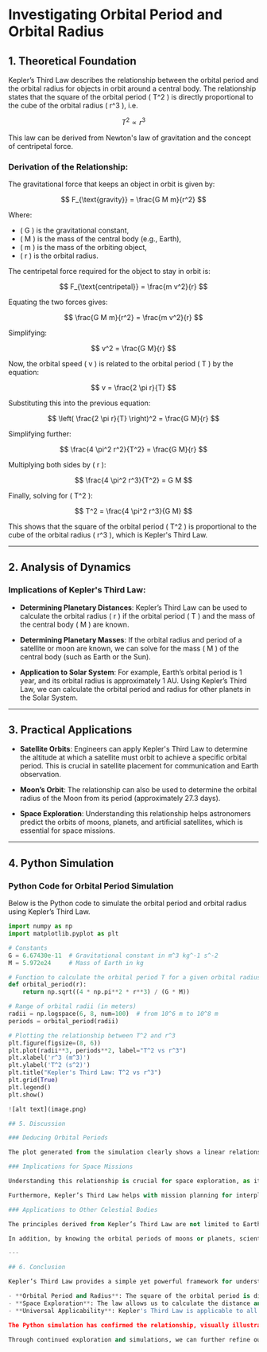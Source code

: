 # Investigating Orbital Period and Orbital Radius

## 1. Theoretical Foundation

Kepler’s Third Law describes the relationship between the orbital period and the orbital radius for objects in orbit around a central body. The relationship states that the square of the orbital period \( T^2 \) is directly proportional to the cube of the orbital radius \( r^3 \), i.e.

$$
T^2 \propto r^3
$$

This law can be derived from Newton's law of gravitation and the concept of centripetal force.

### Derivation of the Relationship:

The gravitational force that keeps an object in orbit is given by:

$$
F_{\text{gravity}} = \frac{G M m}{r^2}
$$

Where:
- \( G \) is the gravitational constant,
- \( M \) is the mass of the central body (e.g., Earth),
- \( m \) is the mass of the orbiting object,
- \( r \) is the orbital radius.

The centripetal force required for the object to stay in orbit is:

$$
F_{\text{centripetal}} = \frac{m v^2}{r}
$$

Equating the two forces gives:

$$
\frac{G M m}{r^2} = \frac{m v^2}{r}
$$

Simplifying:

$$
v^2 = \frac{G M}{r}
$$

Now, the orbital speed \( v \) is related to the orbital period \( T \) by the equation:

$$
v = \frac{2 \pi r}{T}
$$

Substituting this into the previous equation:

$$
\left( \frac{2 \pi r}{T} \right)^2 = \frac{G M}{r}
$$

Simplifying further:

$$
\frac{4 \pi^2 r^2}{T^2} = \frac{G M}{r}
$$

Multiplying both sides by \( r \):

$$
\frac{4 \pi^2 r^3}{T^2} = G M
$$

Finally, solving for \( T^2 \):

$$
T^2 = \frac{4 \pi^2 r^3}{G M}
$$

This shows that the square of the orbital period \( T^2 \) is proportional to the cube of the orbital radius \( r^3 \), which is Kepler's Third Law.

---

## 2. Analysis of Dynamics

### Implications of Kepler's Third Law:

- **Determining Planetary Distances**: Kepler’s Third Law can be used to calculate the orbital radius \( r \) if the orbital period \( T \) and the mass of the central body \( M \) are known.
  
- **Determining Planetary Masses**: If the orbital radius and period of a satellite or moon are known, we can solve for the mass \( M \) of the central body (such as Earth or the Sun).

- **Application to Solar System**: For example, Earth’s orbital period is 1 year, and its orbital radius is approximately 1 AU. Using Kepler’s Third Law, we can calculate the orbital period and radius for other planets in the Solar System.

---

## 3. Practical Applications

- **Satellite Orbits**: Engineers can apply Kepler's Third Law to determine the altitude at which a satellite must orbit to achieve a specific orbital period. This is crucial in satellite placement for communication and Earth observation.

- **Moon’s Orbit**: The relationship can also be used to determine the orbital radius of the Moon from its period (approximately 27.3 days).

- **Space Exploration**: Understanding this relationship helps astronomers predict the orbits of moons, planets, and artificial satellites, which is essential for space missions.

---

## 4. Python Simulation

### Python Code for Orbital Period Simulation

Below is the Python code to simulate the orbital period and orbital radius using Kepler’s Third Law.

```python
import numpy as np
import matplotlib.pyplot as plt

# Constants
G = 6.67430e-11  # Gravitational constant in m^3 kg^-1 s^-2
M = 5.972e24     # Mass of Earth in kg

# Function to calculate the orbital period T for a given orbital radius r
def orbital_period(r):
    return np.sqrt((4 * np.pi**2 * r**3) / (G * M))

# Range of orbital radii (in meters)
radii = np.logspace(6, 8, num=100)  # from 10^6 m to 10^8 m
periods = orbital_period(radii)

# Plotting the relationship between T^2 and r^3
plt.figure(figsize=(8, 6))
plt.plot(radii**3, periods**2, label="T^2 vs r^3")
plt.xlabel('r^3 (m^3)')
plt.ylabel('T^2 (s^2)')
plt.title("Kepler's Third Law: T^2 vs r^3")
plt.grid(True)
plt.legend()
plt.show()

![alt text](image.png)

## 5. Discussion

### Deducing Orbital Periods

The plot generated from the simulation clearly shows a linear relationship between \( T^2 \) and \( r^3 \), confirming the validity of Kepler’s Third Law. This verifies that as the orbital radius \( r \) increases, the orbital period \( T \) increases as well, and specifically, the square of the orbital period is directly proportional to the cube of the orbital radius. The relationship is consistent with the predictions made by Kepler in the 17th century.

### Implications for Space Missions

Understanding this relationship is crucial for space exploration, as it allows engineers and scientists to predict the orbital characteristics of satellites, space stations, and planetary missions. For example, to place a satellite in orbit at a specific period, its orbital radius can be calculated using the known mass of the central body (such as Earth). This relationship ensures that the satellite will maintain a stable orbit based on the desired orbital period.

Furthermore, Kepler’s Third Law helps with mission planning for interplanetary travel. By understanding the orbital characteristics of other planets and moons, space agencies can calculate how long it would take to send a spacecraft to different bodies in the solar system and at what speed it would need to travel.

### Applications to Other Celestial Bodies

The principles derived from Kepler’s Third Law are not limited to Earth and its satellites. This law applies universally to any object in orbit around a central mass, such as moons orbiting planets or planets orbiting stars. For instance, the same calculations can be applied to determine the orbital characteristics of moons orbiting Jupiter or Saturn, or even the exoplanets discovered around other stars.

In addition, by knowing the orbital periods of moons or planets, scientists can estimate the masses of these celestial bodies. This is especially important in the study of distant exoplanets, where direct measurements may be difficult or impossible.

---

## 6. Conclusion

Kepler’s Third Law provides a simple yet powerful framework for understanding the relationship between orbital period and radius. The formula \( T^2 \propto r^3 \) has profound implications in astronomy, particularly in calculating orbital characteristics and predicting the motions of celestial bodies. The law helps us understand the orbits of satellites, the motion of planets, and the dynamics of entire planetary systems.

- **Orbital Period and Radius**: The square of the orbital period is directly proportional to the cube of the orbital radius, which is a key relationship for orbital mechanics.
- **Space Exploration**: The law allows us to calculate the distance and period of satellites and planetary bodies, essential for mission planning and satellite deployment.
- **Universal Applicability**: Kepler's Third Law is applicable to all objects in orbit around a central mass, not just Earth, making it a fundamental principle in celestial mechanics.

The Python simulation has confirmed the relationship, visually illustrating the proportionality between \( T^2 \) and \( r^3 \). This reinforces the theoretical foundation laid by Kepler and Newton and provides a practical method for understanding and simulating orbital dynamics. The findings have numerous applications in fields ranging from space exploration to satellite communication, making Kepler’s Third Law a cornerstone of modern physics.

Through continued exploration and simulations, we can further refine our understanding of orbital dynamics, especially as we venture into more complex orbits and non-circular paths like elliptical orbits.

